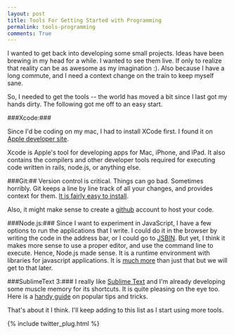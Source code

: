 ```yaml
---
layout: post
title: Tools For Getting Started with Programming
permalink: tools-programming
comments: True
---
```


I wanted to get back into developing some small projects. Ideas have been brewing in my head for a while. I wanted to see them live. If only to realize that reality can be as awesome as my imagination :). Also because I have a long commute, and I need a context change on the train to keep myself sane.

So, I needed to get the tools -- the world has moved a bit since I last got my hands dirty. The following got me off to an easy start.


###Xcode:###

Since I'd be coding on my mac, I had to install XCode first. I found it on [Apple developer site](https://developer.apple.com/xcode/downloads/).

Xcode is Apple's tool for developing apps for Mac, iPhone, and iPad. It also contains the compilers and other developer tools required for executing code written in rails, node.js, or anything else.

###Git:##
Version control is critical. Things can go bad. Sometimes horribly. Git keeps a line by line track of all your changes, and provides context for them. [It is fairly easy to install](https://help.github.com/articles/set-up-git).

Also, it might make sense to create a [github](http://github.com) account to host your code.

###Node.js:###
Since I want to experiment in JavaScript, I have a few options to run the applications that I write. I could do it in the browser by writing the code in the address bar, or I could go to [JSBIN](http://jsbin.com/). But yet, I think it makes more sense to use a proper editor, and use the command line to execute.  Hence, Node.js made sense. It is a runtime environment with libraries for javascript applications. It is [much more](http://stackoverflow.com/questions/1884724/what-is-node-js) than just that but we will get to that later.

###SublimeText 3:###
I really like [Sublime Text](http://www.sublimetext.com/3) and I'm already developing some muscle memory for its shortcuts. It is quite pleasing on the eye too. Here is a [handy guide](https://blog.generalassemb.ly/sublime-text-3-tips-tricks-shortcuts/) on popular tips and tricks.

That's about it I think. I'll keep adding to this list as I start using more tools.


{% include twitter_plug.html %}
